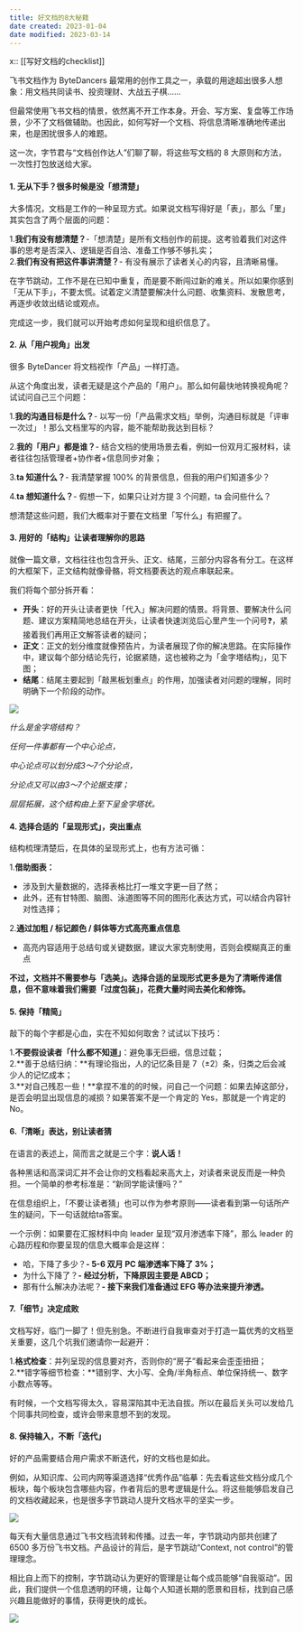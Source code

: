 ```yaml
---
title: 好文档的8大秘籍
date created: 2023-01-04
date modified: 2023-03-14
---
```


x:: [[写好文档的checklist]]

飞书文档作为 ByteDancers 最常用的创作工具之一，承载的用途超出很多人想象：用文档共同读书、投资理财、大战五子棋……

但最常使用飞书文档的情景，依然离不开工作本身。开会、写方案、复盘等工作场景，少不了文档做辅助。也因此，如何写好一个文档、将信息清晰准确地传递出来，也是困扰很多人的难题。

这一次，字节君与“文档创作达人”们聊了聊，将这些写文档的 8 大原则和方法，一次性打包放送给大家。

#### 1. 无从下手？很多时候是没「想清楚」

大多情况，文档是工作的一种呈现方式。如果说文档写得好是「表」，那么「里」其实包含了两个层面的问题：

1.**我们有没有想清楚？**-「想清楚」是所有文档创作的前提。这考验着我们对这件事的思考是否深入、逻辑是否自洽、准备工作够不够扎实；  
2.**我们有没有把这件事讲清楚？**- 有没有展示了读者关心的内容，且清晰易懂。

在字节跳动，工作不是在已知中重复，而是要不断闯过新的难关。所以如果你感到「无从下手」，不要太慌。试着定义清楚要解决什么问题、收集资料、发散思考，再逐步收敛出结论或观点。

完成这一步，我们就可以开始考虑如何呈现和组织信息了。

#### 2. 从「用户视角」出发

很多 ByteDancer 将文档视作「产品」一样打造。

从这个角度出发，读者无疑是这个产品的「用户」。那么如何最快地转换视角呢？试试问自己三个问题：

1.**我的沟通目标是什么？**- 以写一份「产品需求文档」举例，沟通目标就是「评审一次过」！那么文档里写的内容，能不能帮助我达到目标？

2.**我的「用户」都是谁？**- 结合文档的使用场景去看，例如一份双月汇报材料，读者往往包括管理者+协作者+信息同步对象；

3.**ta 知道什么？**- 我清楚掌握 100% 的背景信息，但我的用户们知道多少？

4.**ta 想知道什么？**- 假想一下，如果只让对方提 3 个问题，ta 会问些什么？

想清楚这些问题，我们大概率对于要在文档里「写什么」有把握了。

#### 3. 用好的「结构」让读者理解你的思路

就像一篇文章，文档往往也包含开头、正文、结尾，三部分内容各有分工。在这样的大框架下，正文结构就像骨骼，将文档要表达的观点串联起来。

我们将每个部分拆开看：

- **开头**：好的开头让读者更快「代入」解决问题的情景。将背景、要解决什么问题、建议方案精简地总结在开头，让读者快速浏览后心里产生一个问号❓，紧接着我们再用正文解答读者的疑问；
- **正文**：正文的划分维度就像预告片，为读者展现了你的解决思路。在实际操作中，建议每个部分结论先行，论据紧随，这也被称之为「金字塔结构」，见下图；
- **结尾**：结尾主要起到「敲黑板划重点」的作用，加强读者对问题的理解，同时明确下一个阶段的动作。

![](https://yz3vq78x1p.feishu.cn/space/api/box/stream/download/asynccode/?code=NWNlMWMyYTQ2NDY4ZDk0NDQ3Y2RlZWUxYTViYjhlYThfTEhGVE0yNW43c1JkSm5XOFlXU29ZVmhubjZSM0Q4SGJfVG9rZW46Ym94Y25Rb1I1VXBkQWJoQ0dhT0F2V01SYk9kXzE2NzI4MzY0Nzk6MTY3Mjg0MDA3OV9WNA)

*什么是金字塔结构？*

*任何一件事都有一个中心论点，*

*中心论点可以划分成3～7个分论点，*

*分论点又可以由3～7个论据支撑；*

*层层拓展，这个结构由上至下呈金字塔状。*

#### 4. 选择合适的「呈现形式」，突出重点

结构梳理清楚后，在具体的呈现形式上，也有方法可循：

1.**借助图表：**

- 涉及到大量数据的，选择表格比打一堆文字更一目了然；
- 此外，还有甘特图、脑图、泳道图等不同的图形化表达方式，可以结合内容针对性选择；

2.**通过加粗 / 标记颜色 / 斜体等方式高亮重点信息**

- 高亮内容适用于总结句或关键数据，建议大家克制使用，否则会模糊真正的重点

**不过，文档并不需要参与「选美」。选择合适的呈现形式更多是为了清晰传递信息，但不意味着我们需要「过度包装」，花费大量时间去美化和修饰。**

#### 5. 保持「精简」

敲下的每个字都是心血，实在不知如何取舍？试试以下技巧：

1.**不要假设读者「什么都不知道」**：避免事无巨细，信息过载；  
2.**善于总结归纳：**有理论指出，人的记忆条目是 7（±2）条，归类之后会减少人的记忆成本；  
3.**对自己残忍一些！**拿捏不准的的时候，问自己一个问题：如果去掉这部分，是否会明显出现信息的减损？如果答案不是一个肯定的 Yes，那就是一个肯定的 No。

#### 6.「清晰」表达，别让读者猜

在语言的表述上，简而言之就是三个字：**说人话！**

各种黑话和高深词汇并不会让你的文档看起来高大上，对读者来说反而是一种负担。一个简单的参考标准是：“新同学能读懂吗？”

在信息组织上，「不要让读者猜」也可以作为参考原则——读者看到第一句话所产生的疑问，下一句话就给ta答案。

一个示例：如果要在汇报材料中向 leader 呈现“双月渗透率下降”，那么 leader 的心路历程和你要呈现的信息大概率会是这样：

- 哈，下降了多少？**- 5-6 双月 PC 端渗透率下降了 3%；**
- 为什么下降了？**- 经过分析，下降原因主要是 ABCD；**
- 那有什么解决办法呢？**- 接下来我们准备通过 EFG 等办法来提升渗透。**

#### 7.「细节」决定成败

文档写好，临门一脚了！但先别急。不断进行自我审查对于打造一篇优秀的文档至关重要，这几个坑我们邀请你一起避开：

1.**格式检查**：并列呈现的信息要对齐，否则你的“房子”看起来会歪歪扭扭；  
2.**错字等细节检查：**错别字、大小写、全角/半角标点、单位保持统一、数字小数点等等。

有时候，一个文档写得太久，容易深陷其中无法自拔。所以在最后关头可以发给几个同事共同检查，或许会带来意想不到的发现。

#### 8. 保持输入，不断「迭代」

好的产品需要结合用户需求不断迭代，好的文档也是如此。

例如，从知识库、公司内网等渠道选择“优秀作品”临摹：先去看这些文档分成几个板块，每个板块包含哪些内容，作者背后的思考逻辑是什么。将这些能够启发自己的文档收藏起来，也是很多字节跳动人提升文档水平的坚实一步。

![](https://yz3vq78x1p.feishu.cn/space/api/box/stream/download/asynccode/?code=NDRlYzg0NWQxOWFkYmM4MjgyZjAyM2IwYmNiMzc2OGZfVTlRMkxuTmdmS2cwMDRBWkZDanNoSGx4NHNpT3BQQ0xfVG9rZW46Ym94Y25KU2pma3BCQ3pydFl6OHhOSzE5MnJkXzE2NzI4MzY0ODA6MTY3Mjg0MDA4MF9WNA)

每天有大量信息通过飞书文档流转和传播。过去一年，字节跳动内部共创建了 6500 多万份飞书文档。产品设计的背后，是字节跳动“Context, not control”的管理理念。

相比自上而下的控制，字节跳动认为更好的管理是让每个成员能够“自我驱动”。因此，我们提供一个信息透明的环境，让每个人知道长期的愿景和目标，找到自己感兴趣且能做好的事情，获得更快的成长。

![](https://internal-api-drive-stream.feishu.cn/space/api/box/stream/download/preview/boxcnMPrcj7QNHOfAGNxrAUMBJg/?preview_type=16)
